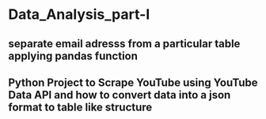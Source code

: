 # Data_Analysis_part-I

## separate email adresss from a particular table applying pandas function
## Python Project to Scrape YouTube using YouTube Data API and how to convert data into a json format to table like structure
